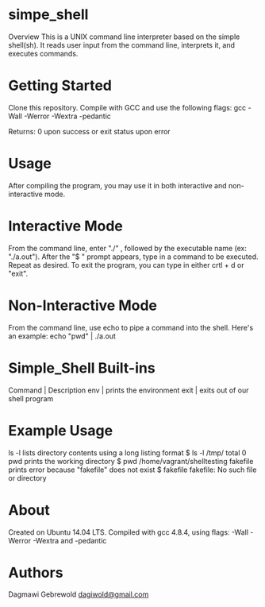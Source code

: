 # simpe_shell
Overview
This is a UNIX command line interpreter based on the simple shell(sh). It reads user input from the command line, interprets it, and executes commands.

# Getting Started
Clone this repository. Compile with GCC and use the following flags: gcc -Wall -Werror -Wextra -pedantic

Returns: 0 upon success or exit status upon error

# Usage
After compiling the program, you may use it in both interactive and non-interactive mode.

# Interactive Mode
From the command line, enter "./" , followed by the executable name (ex: "./a.out").
After the "$ " prompt appears, type in a command to be executed. Repeat as desired.
To exit the program, you can type in either crtl + d or "exit".

# Non-Interactive Mode
From the command line, use echo to pipe a command into the shell. Here's an example:
echo "pwd" | ./a.out

# Simple_Shell Built-ins
Command	| Description
env	    |   prints the environment
exit	  | exits out of our shell program

# Example Usage
ls -l lists directory contents using a long listing format
$ ls -l /tmp/
total 0
pwd prints the working directory
$ pwd
/home/vagrant/shelltesting
fakefile prints error because "fakefile" does not exist
$ fakefile
fakefile: No such file or directory

# About
Created on Ubuntu 14.04 LTS. Compiled with gcc 4.8.4, using flags: -Wall -Werror -Wextra and -pedantic

# Authors
Dagmawi Gebrewold <dagiwold@gmail.com>
